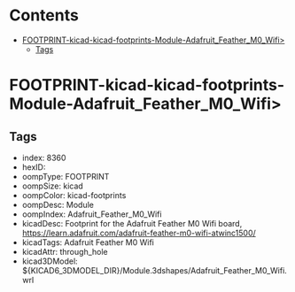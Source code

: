 



Contents
========

* [FOOTPRINT-kicad-kicad-footprints-Module-Adafruit_Feather_M0_Wifi>](#footprint-kicad-kicad-footprints-module-adafruit_feather_m0_wifi)
	* [Tags](#tags)

# FOOTPRINT-kicad-kicad-footprints-Module-Adafruit_Feather_M0_Wifi>

## Tags

- index: 8360
- hexID: 
- oompType: FOOTPRINT
- oompSize: kicad
- oompColor: kicad-footprints
- oompDesc: Module
- oompIndex: Adafruit_Feather_M0_Wifi
- kicadDesc: Footprint for the Adafruit Feather M0 Wifi board, https://learn.adafruit.com/adafruit-feather-m0-wifi-atwinc1500/
- kicadTags: Adafruit Feather M0 Wifi
- kicadAttr: through_hole
- kicad3DModel: ${KICAD6_3DMODEL_DIR}/Module.3dshapes/Adafruit_Feather_M0_Wifi.wrl
